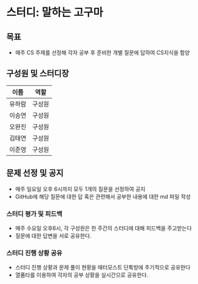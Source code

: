 # 스터디: 말하는 고구마

## 목표

- 매주 CS 주제를 선정해 각자 공부 후 준비한 개별 질문에 답하여 CS지식을 함양

## 구성원 및 스터디장

| 이름   | 역할   |
| ------ | ------ |
| 유하람 | 구성원 |
| 이승연 | 구성원 |
| 오완진 | 구성원 |
| 김태연 | 구성원 |
| 이준영 | 구성원 |

## 문제 선정 및 공지

- 매주 일요일 오후 6시까지 모두 1개의 질문을 선정하여 공지
- GitHub에 해당 질문에 대한 답 혹은 관련해서 공부한 내용에 대한 md 파일 작성

### 스터디 평가 및 피드백

- 매주 수요일 오후6시, 각 구성원은 한 주간의 스터디에 대해 피드백을 주고받는다
- 질문에 대한 답변을 서로 공유한다.

### 스터디 진행 상황 공유

- 스터디 진행 상황과 문제 풀이 현황을 매터모스트 단톡방에 주기적으로 공유한다
- 열품타를 이용하여 각자의 공부 상황을 실시간으로 공유한다.
